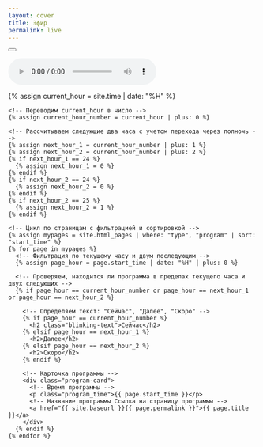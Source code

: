 ```yaml
---
layout: cover
title: Эфир
permalink: live
---
```

<!-- Кнопка с треугольником -->
<button class="circle-button">
    <div class="triangle"></div>
</button>

  <!-- Основной градиентный фон -->
  <div class="gradient"></div>

  <!-- Аудиоплеер, скрытый по умолчанию -->
  <audio id="audioPlayer" controls></audio>

  <!-- Секция для отображения карточек программ -->
  <div id="programsContainer" class="programs-grid">
    <!-- Получаем текущий час -->
    {% assign current_hour = site.time | date: "%H" %}

    <!-- Переводим current_hour в число -->
    {% assign current_hour_number = current_hour | plus: 0 %}

    <!-- Рассчитываем следующие два часа с учетом перехода через полночь -->
    {% assign next_hour_1 = current_hour_number | plus: 1 %}
    {% assign next_hour_2 = current_hour_number | plus: 2 %}
    {% if next_hour_1 == 24 %}
      {% assign next_hour_1 = 0 %}
    {% endif %}
    {% if next_hour_2 == 24 %}
      {% assign next_hour_2 = 0 %}
    {% endif %}
    {% if next_hour_2 == 25 %}
      {% assign next_hour_2 = 1 %}
    {% endif %}

    <!-- Цикл по страницам с фильтрацией и сортировкой -->
    {% assign mypages = site.html_pages | where: "type", "program" | sort: "start_time" %}
    {% for page in mypages %}
      <!-- Фильтрация по текущему часу и двум последующим -->
      {% assign page_hour = page.start_time | date: "%H" | plus: 0 %}

      <!-- Проверяем, находится ли программа в пределах текущего часа и двух следующих -->
      {% if page_hour == current_hour_number or page_hour == next_hour_1 or page_hour == next_hour_2 %}

        <!-- Определяем текст: "Сейчас", "Далее", "Скоро" -->
        {% if page_hour == current_hour_number %}
          <h2 class="blinking-text">Сейчас</h2>
        {% elsif page_hour == next_hour_1 %}
          <h2>Далее</h2>
        {% elsif page_hour == next_hour_2 %}
          <h2>Скоро</h2>
        {% endif %}

        <!-- Карточка программы -->
        <div class="program-card">
          <!-- Время программы -->
          <p class="program_time">{{ page.start_time }}</p>
          <!-- Название программы Ссылка на страницу программы -->
          <a href="{{ site.baseurl }}{{ page.permalink }}">{{ page.title }}</a>
        </div>
      {% endif %}
    {% endfor %}
  </div>
